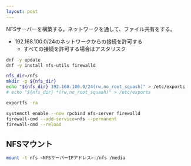 ```yaml
---
layout: post
---
```


NFSサーバーを構築する。ネットワークを通して、ファイル共有をする。

- 192.168.100.0/24のネットワークからの接続を許可する
  - すべての接続を許可する場合はアスタリスク

```sh
dnf -y update
dnf -y install nfs-utils firewalld

nfs_dir=/nfs
mkdir -p ${nfs_dir}
echo "${nfs_dir} 192.168.100.0/24(rw,no_root_squash)" > /etc/exports
# echo "${nfs_dir} *(rw,no_root_squash)" > /etc/exports

exportfs -ra

systemctl enable --now rpcbind nfs-server firewalld
firewall-cmd --add-service=nfs --permanent
firewall-cmd --reload
```

## NFSマウント

```sh
mount -t nfs <NFSサーバーIPアドレス>:/nfs /media
```
